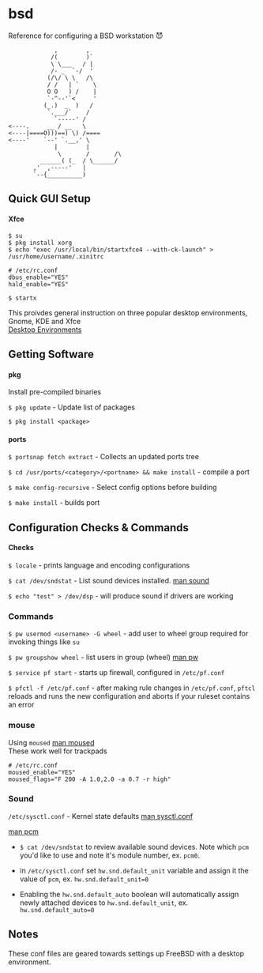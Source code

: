 # bsd

Reference for configuring a BSD workstation 😈

````
             ,        ,         
            /(        )`        
            \ \___   / |        
            /- _  `-/  '        
           (/\/ \ \   /\        
           / /   | `    \       
           O O   ) /    |       
           `-^--'`<     '       
          (_.)  _  )   /        
           `.___/`    /         
             `-----' /          
<----.     __ / __   \          
<----|====O)))==) \) /====      
<----'    `--' `.__,' \         
             |        |         
              \       /       /\
         ______( (_  / \______/ 
       ,'  ,-----'   |          
       `--{__________)  
````

## Quick GUI Setup
#### Xfce
`$ su`\
`$ pkg install xorg`\
`$ echo "exec /usr/local/bin/startxfce4 --with-ck-launch" > /usr/home/username/.xinitrc`
```
# /etc/rc.conf
dbus_enable="YES"
hald_enable="YES"
```
`$ startx`

This proivdes general instruction on three popular desktop environments, Gnome,
KDE and Xfce\
[Desktop Environments](https://www.freebsd.org/doc/handbook/x11-wm.html)

## Getting Software

#### pkg

Install pre-compiled binaries

`$ pkg update` - Update list of packages

`$ pkg install <package>`

#### ports

`$ portsnap fetch extract` - Collects an updated ports tree

`$ cd /usr/ports/<category>/<portname> && make install` - compile a port

`$ make config-recursive` - Select config options before building

`$ make install` - builds port

## Configuration Checks & Commands

#### Checks

`$ locale` - prints language and encoding configurations

`$ cat /dev/sndstat` - List sound devices installed. [man sound](https://www.freebsd.org/cgi/man.cgi?sound)

`$ echo "test" > /dev/dsp` - will produce sound if drivers are working

### Commands

`$ pw usermod <username> -G wheel` - add user to wheel group required for invoking
things like `su`

`$ pw groupshow wheel` - list users in group (wheel) [man
pw](https://www.freebsd.org/cgi/man.cgi?pw(8))

`$ service pf start` - starts up firewall, configured in `/etc/pf.conf`

`$ pfctl -f /etc/pf.conf` - after making rule changes in `/etc/pf.conf`, `pftcl` reloads and runs the new configuration and aborts if your ruleset contains an error

### mouse
Using `moused` [man moused](https://www.freebsd.org/cgi/man.cgi?moused) \
These work well for trackpads

```
# /etc/rc.conf
moused_enable="YES"
moused_flags="F 200 -A 1.0,2.0 -a 0.7 -r high"
```

### Sound

`/etc/sysctl.conf` - Kernel state defaults [man sysctl.conf](https://www.freebsd.org/cgi/man.cgi?sysctl.conf(5))

[man pcm](https://www.freebsd.org/cgi/man.cgi?query=pcm&sektion=4&manpath=freebsd-release-ports)

* `$ cat /dev/sndstat` to review available sound devices. Note which `pcm` you'd like to use and note it's module number, ex. `pcm0`.

* in `/etc/sysctl.conf` set `hw.snd.default_unit` variable and assign it
the value of `pcm`, ex. `hw.snd.default_unit=0` 

* Enabling the `hw.snd.default_auto` boolean will automatically assign newly
attached devices to `hw.snd.default_unit`, ex. `hw.snd.default_auto=0`

## Notes

These conf files are geared towards settings up FreeBSD with a desktop
environment.
